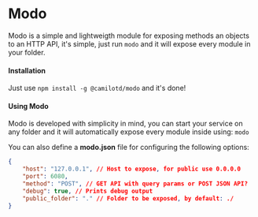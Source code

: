 # Modo
Modo is a simple and lightweigth module for exposing  methods an objects to an HTTP API, it's simple, just run `modo` and it will expose every module in your folder.

#### Installation
Just use `npm install -g @camilotd/modo` and it's done!

#### Using Modo
Modo is developed with simplicity in mind, you can start your service on any folder and it will automatically expose every module inside using: `modo`

You can also define a **modo.json** file for configuring the following options: 
```json
{
	"host": "127.0.0.1", // Host to expose, for public use 0.0.0.0
	"port": 6080,
	"method": "POST", // GET API with query params or POST JSON API?
	"debug": true, // Prints debug output
	"public_folder": "." // Folder to be exposed, by default: ./
} 
```